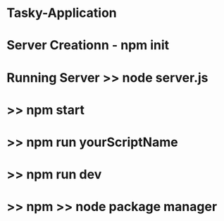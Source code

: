 # Tasky-Application

# Server Creationn - npm init   
# Running Server >> node server.js
# >> npm start
# >> npm run yourScriptName
# >> npm run dev
# >> npm >> node package manager